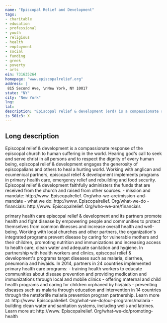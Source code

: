 ```yaml
---
name: "Episcopal Relief and Development"
tags:
- charitable
- education
- professional
- youth
- religious
- health
- employment
- social
- funding
- greek
- poverty
- arts
ein: 731635264
homepage: "www.episcopalrelief.org"
address: |
 815 Second Ave, \nNew York, NY 10017
state: "NY"
city: "New York"
lng: 
lat: 
description: "Episcopal relief & development (erd) is a compassionate response of compassionate response of the episcopal church to human suffering in the world. Erd's programs focus on food security, health care & relief"
is_501c3: X
---
```


## Long description

Episcopal relief & development is a compassionate response of the episcopal church to human suffering in the world. Hearing god's call to seek and serve christ in all persons and to respect the dignity of every human being, episcopal relief & development engages the generosity of episcopalians and others to heal a hurting world. Working with anglican and ecumenical partners, episcopal relief & development implements programs in primary health care, emergency relief and rebuilding and food security. Episcopal relief & development faithfully administers the funds that are received from the church and raised from other sources. - mission and mandate: http://www. Episcopalrelief. Org/who-we-are/mission-and-mandate - what we do: http://www. Episcopalrelief. Org/what-we-do - financials: http://www. Episcopalrelief. Org/who-we-are/financials
  
  primary health care episcopal relief & development and its partners promote health and fight disease by empowering people and communities to protect themselves from common illnesses and increase overall health and well-being. Working with local churches and other partners, the organization's integrated programs prevent disease by caring for vulnerable mothers and their children, promoting nutrition and immunizations and increasing access to health care, clean water and adequate sanitation and hygiene. In partnership with health workers and clinics, episcopal relief & development's programs target diseases such as malaria, diarrhea, pneumonia and hiv/aids. In 2014, partners in 24 countries implemented primary health care programs: - training health workers to educate communities about disease prevention and providing medication and immunizations through local and mobile clinics - offering maternal and child health programs and caring for children orphaned by hiv/aids - preventing diseases such as malaria through education and intervention in 14 countries through the netsforlife malaria prevention program partnership. Learn more at: http://www. Episcopalrelief. Org/what-we-do/our-programs/malaria - building clean water and sanitation systems, including wells and latrines. Learn more at: http://www. Episcopalrelief. Org/what-we-do/promoting-health
